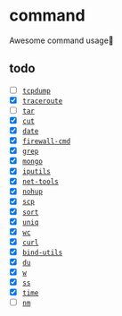 # command

Awesome command usage:bow:

## todo

- [ ] [`tcpdump`](./commands/tcpdump.md)
- [x] [`traceroute`](./commands/traceroute.md)
- [ ] [`tar`](./commands/tar.md)
- [x] [`cut`](./commands/cut.md)
- [x] [`date`](./commands/date.md)
- [x] [`firewall-cmd`](./commands/firewall-cmd.md)
- [x] [`grep`](./commands/grep.md)
- [x] [`mongo`](./commands/mongo.md)
- [x] [`iputils`](./commands/iputils.md)
- [x] [`net-tools`](./commands/net-tools.md)
- [x] [`nohup`](./commands/nohup.md)
- [x] [`scp`](./commands/scp.md)
- [x] [`sort`](./commands/sort.md)
- [x] [`uniq`](./commands/uniq.md)
- [x] [`wc`](./commands/wc.md)
- [x] [`curl`](./commands/curl.md)
- [x] [`bind-utils`](./commands/bind-utils.md)
- [x] [`du`]('./commands/du.md)
- [x] [`w`]('./commands/w.md)
- [x] [`ss`]('./commands/ss.md')
- [x] [`time`]('./commands/time.md')
- [ ] [`nm`]('./commands/nm.md)
